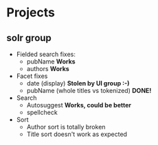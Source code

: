 # Projects

## solr group

- Fielded search fixes:
    - pubName __Works__
    - authors __Works__
- Facet fixes
    - date (display) __Stolen by UI group :-)__
    - pubName (whole titles vs tokenized) __DONE!__
- Search
    - Autosuggest __Works, could be better__
    - spellcheck
- Sort
    - Author sort is totally broken
    - Title sort doesn't work as expected
